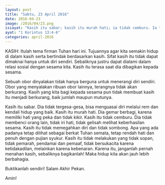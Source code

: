 ```yaml
---
layout: post
title: "Sabtu, 23 April 2016"
date: 2016-04-23
image: /2016/04/23.png
isiayat: "Kasih itu sabar; kasih itu murah hati; ia tidak cemburu. Ia tidak memegahkan diri dan tidak sombong. Ia tidak melakukan yang tidak sopan dan tidak mencari keuntungan diri sendiri. Ia tidak pemarah dan tidak menyimpan kesalahan orang lain. Ia tidak bersukacita karena ketidakadilan, tetapi karena kebenaran."
ayat: "1 Korintus 13:4-6"
categories: april-2016
---
```


KASIH: Itulah tema firman Tuhan hari ini. Tujuannya agar kita semakin hidup di dalam kasih serta bertindak berdasarkan kasih. Sifat kasih itu tidak dapat dimaknai hanya untuk diri sendiri. Sebaliknya justru dapat dialami dalam relasi sosial dengan sesama kita. Kasih itu terasa saat dia dibagikan kepada sesama.

Sebuah obor dinyalakan tidak hanya berguna untuk menerangi diri sendiri. Obor yang menyalakan ribuan obor lainnya, terangnya tidak akan berkurang. Kasih yang kita bagi kepada sesama pun tidak membuat kasih itu menjadi berkurang, baik jumlah maupun mutunya.

Kasih itu sabar. Dia tidak tergesa-gesa, bisa menguasai diri melalui rem dan kendali hidup yang baik. Kasih itu murah hati. Dia gemar berbagi, karena memiliki hati yang peka dan tidak kikir. Kasih itu tidak cemburu. Dia tidak membenci orang lain, tidak iri hati, tidak gelisah melihat keberhasilan sesama. Kasih itu tidak memegahkan diri dan tidak sombong. Apa yang ada padanya tetap dilihat sebagai berkat Tuhan semata, tetap rendah hati dan penuh dengan pujian syukur. Kasih itu tidak melakukan yang tidak sopan, tidak pemarah, pendamai dan pemaaf, tidak bersukacita karena ketidakadilan, melainkan karena kebenaran. Karena itu, janganlah pernah menahan kasih, sebaliknya bagikanlah! Maka hidup kita akan jauh lebih berbahagia.

Buktikanlah sendiri! Salam Akhir Pekan.

Amin!

<div class="stlr-embed-container" data-type="compact" data-story-id="763742312474871096"></div>
<script src="//steller.co/site/static/js/steller.js" type="text/javascript"></script>